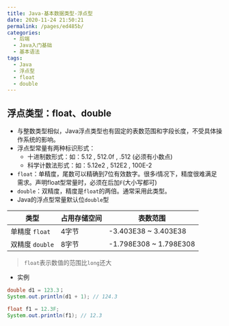 ```yaml
---
title: Java-基本数据类型-浮点型
date: 2020-11-24 21:50:21
permalink: /pages/ed485b/
categories: 
  - 后端
  - Java入门基础
  - 基本语法
tags: 
  - Java
  - 浮点型
  - float
  - double
---
```


## 浮点类型：float、double

- 与整数类型相似，Java浮点类型也有固定的表数范围和字段长度，不受具体操作系统的影响。
- 浮点型常量有两种标识形式：
  - 十进制数形式：如：5.12 , 512.0f , .512 (必须有小数点)
  - 科学计数法形式：如：5.12e2 , 512E2 , 100E-2
- `float`：单精度，尾数可以精确到7位有效数字。很多i情况下，精度很难满足需求。声明float型常量时，必须在后加`F`(大小写都可)
- `double`：双精度，精度是`float`的两倍。通常采用此类型。
- Java的浮点型常量默认位`double`型

| 类型            | 占用存储空间 | 表数范围               |
| --------------- | ------------ | ---------------------- |
| 单精度 `float`  | 4字节        | -3.403E38 ~ 3.403E38   |
| 双精度 `double` | 8字节        | -1.798E308 ~ 1.798E308 |

> `float`表示数值的范围比`long`还大



- 实例

~~~java
double d1 = 123.3；
System.out.println(d1 + 1); // 124.3

float f1 = 12.3F;
System.out.println(f1); // 12.3
~~~

